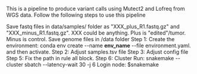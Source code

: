 This is a pipeline to produce variant calls using Mutect2 and Lofreq from WGS data. Follow the following steps to use this pipeline

Save fastq files in data/samples/ folder as "XXX_plus_R1.fastq.gz" and "XXX_minus_R1.fastq.gz". XXX could be anything. Plus is "edited"/tumor. Minus is control. Save genome files in /data folder
Step 1: Create the environment: conda env create --name **env_name** --file environment.yaml. and then activate.
Step 2: Adjust samples.tsv file
Step 3: Adjust config file
Step 5: Fix the path in rule all block.
Step 6: Cluster Run: snakemake --cluster sbatch --latency-wait 30  -j 6
	Login node: $snakemake
